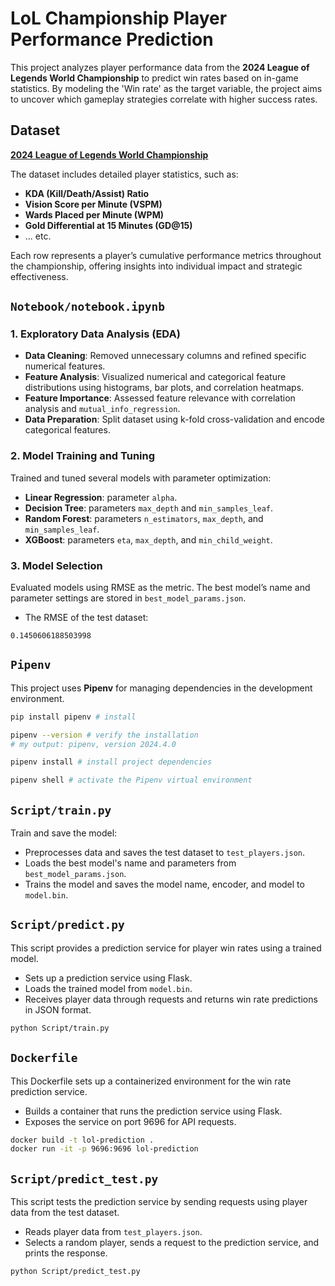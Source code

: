 # LoL Championship Player Performance Prediction

This project analyzes player performance data from the **2024 League of Legends World Championship** to predict win rates based on in-game statistics. By modeling the 'Win rate' as the target variable, the project aims to uncover which gameplay strategies correlate with higher success rates.

## Dataset
[**2024 League of Legends World Championship**](https://www.kaggle.com/datasets/anmatngu/2024-lol-championship-player-stats-and-swiss-stage)

The dataset includes detailed player statistics, such as:
- **KDA (Kill/Death/Assist) Ratio**
- **Vision Score per Minute (VSPM)**
- **Wards Placed per Minute (WPM)**
- **Gold Differential at 15 Minutes (GD@15)**
- ... etc.

Each row represents a player’s cumulative performance metrics throughout the championship, offering insights into individual impact and strategic effectiveness.

## `Notebook/notebook.ipynb`

### 1. Exploratory Data Analysis (EDA)
- **Data Cleaning**: Removed unnecessary columns and refined specific numerical features.
- **Feature Analysis**: Visualized numerical and categorical feature distributions using histograms, bar plots, and correlation heatmaps.
- **Feature Importance**: Assessed feature relevance with correlation analysis and `mutual_info_regression`.
- **Data Preparation**: Split dataset using k-fold cross-validation and encode categorical features.

### 2. Model Training and Tuning
Trained and tuned several models with parameter optimization:
- **Linear Regression**: parameter `alpha`.
- **Decision Tree**: parameters `max_depth` and `min_samples_leaf`.
- **Random Forest**: parameters `n_estimators`, `max_depth`, and `min_samples_leaf`.
- **XGBoost**: parameters `eta`, `max_depth`, and `min_child_weight`.

### 3. Model Selection
Evaluated models using RMSE as the metric. The best model’s name and parameter settings are stored in `best_model_params.json`.
- The RMSE of the test dataset:
```
0.1450606188503998
```
## `Pipenv`
This project uses **Pipenv** for managing dependencies in the development environment.


```bash
pip install pipenv # install

pipenv --version # verify the installation
# my output: pipenv, version 2024.4.0

pipenv install # install project dependencies

pipenv shell # activate the Pipenv virtual environment
```

## `Script/train.py`
Train and save the model:
- Preprocesses data and saves the test dataset to `test_players.json`.
- Loads the best model's name and parameters from `best_model_params.json`.
- Trains the model and saves the model name, encoder, and model to `model.bin`.

## `Script/predict.py`
This script provides a prediction service for player win rates using a trained model.
- Sets up a prediction service using Flask.
- Loads the trained model from `model.bin`.
- Receives player data through requests and returns win rate predictions in JSON format.

```bash
python Script/train.py
```

## `Dockerfile`
This Dockerfile sets up a containerized environment for the win rate prediction service.
- Builds a container that runs the prediction service using Flask.
- Exposes the service on port 9696 for API requests.

```bash
docker build -t lol-prediction .
docker run -it -p 9696:9696 lol-prediction
```

## `Script/predict_test.py`
This script tests the prediction service by sending requests using player data from the test dataset.
- Reads player data from `test_players.json`.
- Selects a random player, sends a request to the prediction service, and prints the response.

```bash
python Script/predict_test.py
```